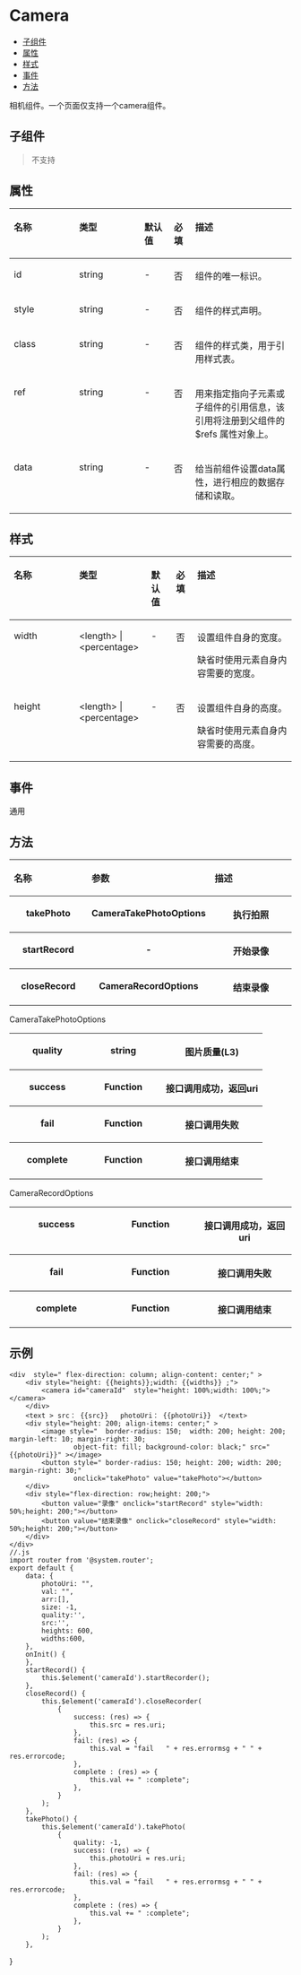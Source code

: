 # Camera<a name="ZH-CN_TOPIC_0000001115814834"></a>

- [子组件](#zh-cn_topic_0000001062209279_section172027510456)
- [属性](#zh-cn_topic_0000001062209279_section153601034618)
- [样式](#zh-cn_topic_0000001062209279_section1889052254711)
- [事件](#zh-cn_topic_0000001062209279_section104349151916)
- [方法](#zh-cn_topic_0000001062209279_section568225514199)

相机组件。一个页面仅支持一个camera组件。

## 子组件<a name="zh-cn_topic_0000001062209279_section172027510456"></a>

> 不支持

## 属性<a name="zh-cn_topic_0000001062209279_section153601034618"></a>

<a name="zh-cn_topic_0000001062209279_table20633101642315"></a>

<table><thead align="left"><tr id="zh-cn_topic_0000001062209279_row663331618238"><th class="cellrowborder" valign="top" width="23.119999999999997%" id="mcps1.1.6.1.1"><p id="zh-cn_topic_0000001062209279_zh-cn_topic_0000001050831187_zh-cn_topic_0000000000611464_p942mcpsimp"><a name="zh-cn_topic_0000001062209279_zh-cn_topic_0000001050831187_zh-cn_topic_0000000000611464_p942mcpsimp"></a><a name="zh-cn_topic_0000001062209279_zh-cn_topic_0000001050831187_zh-cn_topic_0000000000611464_p942mcpsimp"></a>名称</p>
</th>
<th class="cellrowborder" valign="top" width="23.119999999999997%" id="mcps1.1.6.1.2"><p id="zh-cn_topic_0000001062209279_zh-cn_topic_0000001050831187_zh-cn_topic_0000000000611464_p944mcpsimp"><a name="zh-cn_topic_0000001062209279_zh-cn_topic_0000001050831187_zh-cn_topic_0000000000611464_p944mcpsimp"></a><a name="zh-cn_topic_0000001062209279_zh-cn_topic_0000001050831187_zh-cn_topic_0000000000611464_p944mcpsimp"></a>类型</p>
</th>
<th class="cellrowborder" valign="top" width="10.48%" id="mcps1.1.6.1.3"><p id="zh-cn_topic_0000001062209279_zh-cn_topic_0000001050831187_zh-cn_topic_0000000000611464_p946mcpsimp"><a name="zh-cn_topic_0000001062209279_zh-cn_topic_0000001050831187_zh-cn_topic_0000000000611464_p946mcpsimp"></a><a name="zh-cn_topic_0000001062209279_zh-cn_topic_0000001050831187_zh-cn_topic_0000000000611464_p946mcpsimp"></a>默认值</p>
</th>
<th class="cellrowborder" valign="top" width="7.5200000000000005%" id="mcps1.1.6.1.4"><p id="zh-cn_topic_0000001062209279_p824610360217"><a name="zh-cn_topic_0000001062209279_p824610360217"></a><a name="zh-cn_topic_0000001062209279_p824610360217"></a>必填</p>
</th>
<th class="cellrowborder" valign="top" width="35.76%" id="mcps1.1.6.1.5"><p id="zh-cn_topic_0000001062209279_zh-cn_topic_0000001050831187_zh-cn_topic_0000000000611464_p948mcpsimp"><a name="zh-cn_topic_0000001062209279_zh-cn_topic_0000001050831187_zh-cn_topic_0000000000611464_p948mcpsimp"></a><a name="zh-cn_topic_0000001062209279_zh-cn_topic_0000001050831187_zh-cn_topic_0000000000611464_p948mcpsimp"></a>描述</p>
</th>
</tr>
</thead>
<tbody><tr id="zh-cn_topic_0000001062209279_row36332165231"><td class="cellrowborder" valign="top" width="23.119999999999997%" headers="mcps1.1.6.1.1 "><p id="zh-cn_topic_0000001062209279_zh-cn_topic_0000001050831187_zh-cn_topic_0000000000611464_p952mcpsimp"><a name="zh-cn_topic_0000001062209279_zh-cn_topic_0000001050831187_zh-cn_topic_0000000000611464_p952mcpsimp"></a><a name="zh-cn_topic_0000001062209279_zh-cn_topic_0000001050831187_zh-cn_topic_0000000000611464_p952mcpsimp"></a>id</p>
</td>
<td class="cellrowborder" valign="top" width="23.119999999999997%" headers="mcps1.1.6.1.2 "><p id="zh-cn_topic_0000001062209279_zh-cn_topic_0000001050831187_zh-cn_topic_0000000000611464_p954mcpsimp"><a name="zh-cn_topic_0000001062209279_zh-cn_topic_0000001050831187_zh-cn_topic_0000000000611464_p954mcpsimp"></a><a name="zh-cn_topic_0000001062209279_zh-cn_topic_0000001050831187_zh-cn_topic_0000000000611464_p954mcpsimp"></a>string</p>
</td>
<td class="cellrowborder" valign="top" width="10.48%" headers="mcps1.1.6.1.3 "><p id="zh-cn_topic_0000001062209279_zh-cn_topic_0000001050831187_zh-cn_topic_0000000000611464_p956mcpsimp"><a name="zh-cn_topic_0000001062209279_zh-cn_topic_0000001050831187_zh-cn_topic_0000000000611464_p956mcpsimp"></a><a name="zh-cn_topic_0000001062209279_zh-cn_topic_0000001050831187_zh-cn_topic_0000000000611464_p956mcpsimp"></a>-</p>
</td>
<td class="cellrowborder" valign="top" width="7.5200000000000005%" headers="mcps1.1.6.1.4 "><p id="zh-cn_topic_0000001062209279_p42461736102118"><a name="zh-cn_topic_0000001062209279_p42461736102118"></a><a name="zh-cn_topic_0000001062209279_p42461736102118"></a>否</p>
</td>
<td class="cellrowborder" valign="top" width="35.76%" headers="mcps1.1.6.1.5 "><p id="zh-cn_topic_0000001062209279_zh-cn_topic_0000001050831187_zh-cn_topic_0000000000611464_p958mcpsimp"><a name="zh-cn_topic_0000001062209279_zh-cn_topic_0000001050831187_zh-cn_topic_0000000000611464_p958mcpsimp"></a><a name="zh-cn_topic_0000001062209279_zh-cn_topic_0000001050831187_zh-cn_topic_0000000000611464_p958mcpsimp"></a>组件的唯一标识。</p>
</td>
</tr>
<tr id="zh-cn_topic_0000001062209279_row13633131616239"><td class="cellrowborder" valign="top" width="23.119999999999997%" headers="mcps1.1.6.1.1 "><p id="zh-cn_topic_0000001062209279_zh-cn_topic_0000001050831187_zh-cn_topic_0000000000611464_p961mcpsimp"><a name="zh-cn_topic_0000001062209279_zh-cn_topic_0000001050831187_zh-cn_topic_0000000000611464_p961mcpsimp"></a><a name="zh-cn_topic_0000001062209279_zh-cn_topic_0000001050831187_zh-cn_topic_0000000000611464_p961mcpsimp"></a>style</p>
</td>
<td class="cellrowborder" valign="top" width="23.119999999999997%" headers="mcps1.1.6.1.2 "><p id="zh-cn_topic_0000001062209279_zh-cn_topic_0000001050831187_zh-cn_topic_0000000000611464_p963mcpsimp"><a name="zh-cn_topic_0000001062209279_zh-cn_topic_0000001050831187_zh-cn_topic_0000000000611464_p963mcpsimp"></a><a name="zh-cn_topic_0000001062209279_zh-cn_topic_0000001050831187_zh-cn_topic_0000000000611464_p963mcpsimp"></a>string</p>
</td>
<td class="cellrowborder" valign="top" width="10.48%" headers="mcps1.1.6.1.3 "><p id="zh-cn_topic_0000001062209279_zh-cn_topic_0000001050831187_zh-cn_topic_0000000000611464_p965mcpsimp"><a name="zh-cn_topic_0000001062209279_zh-cn_topic_0000001050831187_zh-cn_topic_0000000000611464_p965mcpsimp"></a><a name="zh-cn_topic_0000001062209279_zh-cn_topic_0000001050831187_zh-cn_topic_0000000000611464_p965mcpsimp"></a>-</p>
</td>
<td class="cellrowborder" valign="top" width="7.5200000000000005%" headers="mcps1.1.6.1.4 "><p id="zh-cn_topic_0000001062209279_p17246836142119"><a name="zh-cn_topic_0000001062209279_p17246836142119"></a><a name="zh-cn_topic_0000001062209279_p17246836142119"></a>否</p>
</td>
<td class="cellrowborder" valign="top" width="35.76%" headers="mcps1.1.6.1.5 "><p id="zh-cn_topic_0000001062209279_zh-cn_topic_0000001050831187_zh-cn_topic_0000000000611464_p967mcpsimp"><a name="zh-cn_topic_0000001062209279_zh-cn_topic_0000001050831187_zh-cn_topic_0000000000611464_p967mcpsimp"></a><a name="zh-cn_topic_0000001062209279_zh-cn_topic_0000001050831187_zh-cn_topic_0000000000611464_p967mcpsimp"></a>组件的样式声明。</p>
</td>
</tr>
<tr id="zh-cn_topic_0000001062209279_row10634131610230"><td class="cellrowborder" valign="top" width="23.119999999999997%" headers="mcps1.1.6.1.1 "><p id="zh-cn_topic_0000001062209279_zh-cn_topic_0000001050831187_zh-cn_topic_0000000000611464_p970mcpsimp"><a name="zh-cn_topic_0000001062209279_zh-cn_topic_0000001050831187_zh-cn_topic_0000000000611464_p970mcpsimp"></a><a name="zh-cn_topic_0000001062209279_zh-cn_topic_0000001050831187_zh-cn_topic_0000000000611464_p970mcpsimp"></a>class</p>
</td>
<td class="cellrowborder" valign="top" width="23.119999999999997%" headers="mcps1.1.6.1.2 "><p id="zh-cn_topic_0000001062209279_zh-cn_topic_0000001050831187_zh-cn_topic_0000000000611464_p972mcpsimp"><a name="zh-cn_topic_0000001062209279_zh-cn_topic_0000001050831187_zh-cn_topic_0000000000611464_p972mcpsimp"></a><a name="zh-cn_topic_0000001062209279_zh-cn_topic_0000001050831187_zh-cn_topic_0000000000611464_p972mcpsimp"></a>string</p>
</td>
<td class="cellrowborder" valign="top" width="10.48%" headers="mcps1.1.6.1.3 "><p id="zh-cn_topic_0000001062209279_zh-cn_topic_0000001050831187_zh-cn_topic_0000000000611464_p974mcpsimp"><a name="zh-cn_topic_0000001062209279_zh-cn_topic_0000001050831187_zh-cn_topic_0000000000611464_p974mcpsimp"></a><a name="zh-cn_topic_0000001062209279_zh-cn_topic_0000001050831187_zh-cn_topic_0000000000611464_p974mcpsimp"></a>-</p>
</td>
<td class="cellrowborder" valign="top" width="7.5200000000000005%" headers="mcps1.1.6.1.4 "><p id="zh-cn_topic_0000001062209279_p324614367213"><a name="zh-cn_topic_0000001062209279_p324614367213"></a><a name="zh-cn_topic_0000001062209279_p324614367213"></a>否</p>
</td>
<td class="cellrowborder" valign="top" width="35.76%" headers="mcps1.1.6.1.5 "><p id="zh-cn_topic_0000001062209279_zh-cn_topic_0000001050831187_zh-cn_topic_0000000000611464_p976mcpsimp"><a name="zh-cn_topic_0000001062209279_zh-cn_topic_0000001050831187_zh-cn_topic_0000000000611464_p976mcpsimp"></a><a name="zh-cn_topic_0000001062209279_zh-cn_topic_0000001050831187_zh-cn_topic_0000000000611464_p976mcpsimp"></a>组件的样式类，用于引用样式表。</p>
</td>
</tr>
<tr id="zh-cn_topic_0000001062209279_row1634171618236"><td class="cellrowborder" valign="top" width="23.119999999999997%" headers="mcps1.1.6.1.1 "><p id="zh-cn_topic_0000001062209279_zh-cn_topic_0000001050831187_p1786251117156"><a name="zh-cn_topic_0000001062209279_zh-cn_topic_0000001050831187_p1786251117156"></a><a name="zh-cn_topic_0000001062209279_zh-cn_topic_0000001050831187_p1786251117156"></a>ref</p>
</td>
<td class="cellrowborder" valign="top" width="23.119999999999997%" headers="mcps1.1.6.1.2 "><p id="zh-cn_topic_0000001062209279_zh-cn_topic_0000001050831187_p1086241119157"><a name="zh-cn_topic_0000001062209279_zh-cn_topic_0000001050831187_p1086241119157"></a><a name="zh-cn_topic_0000001062209279_zh-cn_topic_0000001050831187_p1086241119157"></a>string</p>
</td>
<td class="cellrowborder" valign="top" width="10.48%" headers="mcps1.1.6.1.3 "><p id="zh-cn_topic_0000001062209279_zh-cn_topic_0000001050831187_p586281111151"><a name="zh-cn_topic_0000001062209279_zh-cn_topic_0000001050831187_p586281111151"></a><a name="zh-cn_topic_0000001062209279_zh-cn_topic_0000001050831187_p586281111151"></a>-</p>
</td>
<td class="cellrowborder" valign="top" width="7.5200000000000005%" headers="mcps1.1.6.1.4 "><p id="zh-cn_topic_0000001062209279_p1624612362219"><a name="zh-cn_topic_0000001062209279_p1624612362219"></a><a name="zh-cn_topic_0000001062209279_p1624612362219"></a>否</p>
</td>
<td class="cellrowborder" valign="top" width="35.76%" headers="mcps1.1.6.1.5 "><p id="zh-cn_topic_0000001062209279_zh-cn_topic_0000001050831187_p113416153342"><a name="zh-cn_topic_0000001062209279_zh-cn_topic_0000001050831187_p113416153342"></a><a name="zh-cn_topic_0000001062209279_zh-cn_topic_0000001050831187_p113416153342"></a>用来指定指向子元素<span id="zh-cn_topic_0000001062209279_zh-cn_topic_0000001050831187_ph56099211134"><a name="zh-cn_topic_0000001062209279_zh-cn_topic_0000001050831187_ph56099211134"></a><a name="zh-cn_topic_0000001062209279_zh-cn_topic_0000001050831187_ph56099211134"></a>或子组件</span>的引用信息，该引用将注册到父组件的$refs 属性对象上。</p>
</td>
</tr>
<tr id="zh-cn_topic_0000001062209279_row1263451617236"><td class="cellrowborder" valign="top" width="23.119999999999997%" headers="mcps1.1.6.1.1 "><p id="zh-cn_topic_0000001062209279_zh-cn_topic_0000001050831187_zh-cn_topic_0000000000611464_p997mcpsimp"><a name="zh-cn_topic_0000001062209279_zh-cn_topic_0000001050831187_zh-cn_topic_0000000000611464_p997mcpsimp"></a><a name="zh-cn_topic_0000001062209279_zh-cn_topic_0000001050831187_zh-cn_topic_0000000000611464_p997mcpsimp"></a>data</p>
</td>
<td class="cellrowborder" valign="top" width="23.119999999999997%" headers="mcps1.1.6.1.2 "><p id="zh-cn_topic_0000001062209279_zh-cn_topic_0000001050831187_zh-cn_topic_0000000000611464_p999mcpsimp"><a name="zh-cn_topic_0000001062209279_zh-cn_topic_0000001050831187_zh-cn_topic_0000000000611464_p999mcpsimp"></a><a name="zh-cn_topic_0000001062209279_zh-cn_topic_0000001050831187_zh-cn_topic_0000000000611464_p999mcpsimp"></a>string</p>
</td>
<td class="cellrowborder" valign="top" width="10.48%" headers="mcps1.1.6.1.3 "><p id="zh-cn_topic_0000001062209279_zh-cn_topic_0000001050831187_zh-cn_topic_0000000000611464_p1001mcpsimp"><a name="zh-cn_topic_0000001062209279_zh-cn_topic_0000001050831187_zh-cn_topic_0000000000611464_p1001mcpsimp"></a><a name="zh-cn_topic_0000001062209279_zh-cn_topic_0000001050831187_zh-cn_topic_0000000000611464_p1001mcpsimp"></a>-</p>
</td>
<td class="cellrowborder" valign="top" width="7.5200000000000005%" headers="mcps1.1.6.1.4 "><p id="zh-cn_topic_0000001062209279_p22471736132114"><a name="zh-cn_topic_0000001062209279_p22471736132114"></a><a name="zh-cn_topic_0000001062209279_p22471736132114"></a>否</p>
</td>
<td class="cellrowborder" valign="top" width="35.76%" headers="mcps1.1.6.1.5 "><p id="zh-cn_topic_0000001062209279_zh-cn_topic_0000001050831187_zh-cn_topic_0000000000611464_p1003mcpsimp"><a name="zh-cn_topic_0000001062209279_zh-cn_topic_0000001050831187_zh-cn_topic_0000000000611464_p1003mcpsimp"></a><a name="zh-cn_topic_0000001062209279_zh-cn_topic_0000001050831187_zh-cn_topic_0000000000611464_p1003mcpsimp"></a>给当前组件设置data属性，进行相应的数据存储和读取。</p>
</td>
</tr>
</tbody>
</table>

## 样式<a name="zh-cn_topic_0000001062209279_section1889052254711"></a>

<a name="zh-cn_topic_0000001062209279_table1744514388541"></a>

<table><thead align="left"><tr id="zh-cn_topic_0000001062209279_row1244614388545"><th class="cellrowborder" valign="top" width="23.11768823117688%" id="mcps1.1.6.1.1"><p id="zh-cn_topic_0000001062209279_zh-cn_topic_0000001050791158_zh-cn_topic_0000000000611468_p1060mcpsimp"><a name="zh-cn_topic_0000001062209279_zh-cn_topic_0000001050791158_zh-cn_topic_0000000000611468_p1060mcpsimp"></a><a name="zh-cn_topic_0000001062209279_zh-cn_topic_0000001050791158_zh-cn_topic_0000000000611468_p1060mcpsimp"></a>名称</p>
</th>
<th class="cellrowborder" valign="top" width="25.477952204779523%" id="mcps1.1.6.1.2"><p id="zh-cn_topic_0000001062209279_zh-cn_topic_0000001050791158_zh-cn_topic_0000000000611468_p1062mcpsimp"><a name="zh-cn_topic_0000001062209279_zh-cn_topic_0000001050791158_zh-cn_topic_0000000000611468_p1062mcpsimp"></a><a name="zh-cn_topic_0000001062209279_zh-cn_topic_0000001050791158_zh-cn_topic_0000000000611468_p1062mcpsimp"></a>类型</p>
</th>
<th class="cellrowborder" valign="top" width="8.869113088691131%" id="mcps1.1.6.1.3"><p id="zh-cn_topic_0000001062209279_zh-cn_topic_0000001050791158_zh-cn_topic_0000000000611468_p1064mcpsimp"><a name="zh-cn_topic_0000001062209279_zh-cn_topic_0000001050791158_zh-cn_topic_0000000000611468_p1064mcpsimp"></a><a name="zh-cn_topic_0000001062209279_zh-cn_topic_0000001050791158_zh-cn_topic_0000000000611468_p1064mcpsimp"></a>默认值</p>
</th>
<th class="cellrowborder" valign="top" width="7.519248075192481%" id="mcps1.1.6.1.4"><p id="zh-cn_topic_0000001062209279_p117421754619"><a name="zh-cn_topic_0000001062209279_p117421754619"></a><a name="zh-cn_topic_0000001062209279_p117421754619"></a>必填</p>
</th>
<th class="cellrowborder" valign="top" width="35.01599840015999%" id="mcps1.1.6.1.5"><p id="zh-cn_topic_0000001062209279_zh-cn_topic_0000001050791158_zh-cn_topic_0000000000611468_p1066mcpsimp"><a name="zh-cn_topic_0000001062209279_zh-cn_topic_0000001050791158_zh-cn_topic_0000000000611468_p1066mcpsimp"></a><a name="zh-cn_topic_0000001062209279_zh-cn_topic_0000001050791158_zh-cn_topic_0000000000611468_p1066mcpsimp"></a>描述</p>
</th>
</tr>
</thead>
<tbody>
<tr id="zh-cn_topic_0000001062209279_row13446238145410"><td class="cellrowborder" valign="top" width="23.11768823117688%" headers="mcps1.1.6.1.1 "><p id="zh-cn_topic_0000001062209279_zh-cn_topic_0000001050791158_zh-cn_topic_0000000000611468_p1070mcpsimp"><a name="zh-cn_topic_0000001062209279_zh-cn_topic_0000001050791158_zh-cn_topic_0000000000611468_p1070mcpsimp"></a><a name="zh-cn_topic_0000001062209279_zh-cn_topic_0000001050791158_zh-cn_topic_0000000000611468_p1070mcpsimp"></a>width</p>
</td>
<td class="cellrowborder" valign="top" width="25.477952204779523%" headers="mcps1.1.6.1.2 "><p id="zh-cn_topic_0000001062209279_zh-cn_topic_0000001050791158_zh-cn_topic_0000000000611468_p1072mcpsimp"><a name="zh-cn_topic_0000001062209279_zh-cn_topic_0000001050791158_zh-cn_topic_0000000000611468_p1072mcpsimp"></a><a name="zh-cn_topic_0000001062209279_zh-cn_topic_0000001050791158_zh-cn_topic_0000000000611468_p1072mcpsimp"></a>&lt;length&gt;<span id="zh-cn_topic_0000001062209279_zh-cn_topic_0000001050791158_ph597168143913"><a name="zh-cn_topic_0000001062209279_zh-cn_topic_0000001050791158_ph597168143913"></a><a name="zh-cn_topic_0000001062209279_zh-cn_topic_0000001050791158_ph597168143913"></a> | &lt;percentage&gt;</span></p>
</td>
<td class="cellrowborder" valign="top" width="8.869113088691131%" headers="mcps1.1.6.1.3 "><p id="zh-cn_topic_0000001062209279_zh-cn_topic_0000001050791158_p3948114217528"><a name="zh-cn_topic_0000001062209279_zh-cn_topic_0000001050791158_p3948114217528"></a><a name="zh-cn_topic_0000001062209279_zh-cn_topic_0000001050791158_p3948114217528"></a>-</p>
</td>
<td class="cellrowborder" valign="top" width="7.519248075192481%" headers="mcps1.1.6.1.4 "><p id="zh-cn_topic_0000001062209279_p13174101704612"><a name="zh-cn_topic_0000001062209279_p13174101704612"></a><a name="zh-cn_topic_0000001062209279_p13174101704612"></a>否</p>
</td>
<td class="cellrowborder" valign="top" width="35.01599840015999%" headers="mcps1.1.6.1.5 "><p id="zh-cn_topic_0000001062209279_zh-cn_topic_0000001050791158_p624653010258"><a name="zh-cn_topic_0000001062209279_zh-cn_topic_0000001050791158_p624653010258"></a><a name="zh-cn_topic_0000001062209279_zh-cn_topic_0000001050791158_p624653010258"></a>设置组件自身的宽度。</p>
<p id="zh-cn_topic_0000001062209279_zh-cn_topic_0000001050791158_p84811050134010"><a name="zh-cn_topic_0000001062209279_zh-cn_topic_0000001050791158_p84811050134010"></a><a name="zh-cn_topic_0000001062209279_zh-cn_topic_0000001050791158_p84811050134010"></a>缺省时使用元素自身内容需要的宽度。</p>
</td>
</tr>
<tr id="zh-cn_topic_0000001062209279_row13446238145410"><td class="cellrowborder" valign="top" width="23.11768823117688%" headers="mcps1.1.6.1.1 "><p id="zh-cn_topic_0000001062209279_zh-cn_topic_0000001050791158_zh-cn_topic_0000000000611468_p1070mcpsimp"><a name="zh-cn_topic_0000001062209279_zh-cn_topic_0000001050791158_zh-cn_topic_0000000000611468_p1070mcpsimp"></a><a name="zh-cn_topic_0000001062209279_zh-cn_topic_0000001050791158_zh-cn_topic_0000000000611468_p1070mcpsimp"></a>height</p>
</td>
<td class="cellrowborder" valign="top" width="25.477952204779523%" headers="mcps1.1.6.1.2 "><p id="zh-cn_topic_0000001062209279_zh-cn_topic_0000001050791158_zh-cn_topic_0000000000611468_p1072mcpsimp"><a name="zh-cn_topic_0000001062209279_zh-cn_topic_0000001050791158_zh-cn_topic_0000000000611468_p1072mcpsimp"></a><a name="zh-cn_topic_0000001062209279_zh-cn_topic_0000001050791158_zh-cn_topic_0000000000611468_p1072mcpsimp"></a>&lt;length&gt;<span id="zh-cn_topic_0000001062209279_zh-cn_topic_0000001050791158_ph597168143913"><a name="zh-cn_topic_0000001062209279_zh-cn_topic_0000001050791158_ph597168143913"></a><a name="zh-cn_topic_0000001062209279_zh-cn_topic_0000001050791158_ph597168143913"></a> | &lt;percentage&gt;</span></p>
</td>
<td class="cellrowborder" valign="top" width="8.869113088691131%" headers="mcps1.1.6.1.3 "><p id="zh-cn_topic_0000001062209279_zh-cn_topic_0000001050791158_p3948114217528"><a name="zh-cn_topic_0000001062209279_zh-cn_topic_0000001050791158_p3948114217528"></a><a name="zh-cn_topic_0000001062209279_zh-cn_topic_0000001050791158_p3948114217528"></a>-</p>
</td>
<td class="cellrowborder" valign="top" width="7.519248075192481%" headers="mcps1.1.6.1.4 "><p id="zh-cn_topic_0000001062209279_p13174101704612"><a name="zh-cn_topic_0000001062209279_p13174101704612"></a><a name="zh-cn_topic_0000001062209279_p13174101704612"></a>否</p>
</td>
<td class="cellrowborder" valign="top" width="35.01599840015999%" headers="mcps1.1.6.1.5 "><p id="zh-cn_topic_0000001062209279_zh-cn_topic_0000001050791158_p624653010258"><a name="zh-cn_topic_0000001062209279_zh-cn_topic_0000001050791158_p624653010258"></a><a name="zh-cn_topic_0000001062209279_zh-cn_topic_0000001050791158_p624653010258"></a>设置组件自身的高度。</p>
<p id="zh-cn_topic_0000001062209279_zh-cn_topic_0000001050791158_p84811050134010"><a name="zh-cn_topic_0000001062209279_zh-cn_topic_0000001050791158_p84811050134010"></a><a name="zh-cn_topic_0000001062209279_zh-cn_topic_0000001050791158_p84811050134010"></a>缺省时使用元素自身内容需要的高度。</p>
</td>
</tr>
</tbody>
</table>



## 事件<a name="zh-cn_topic_0000001062209279_section104349151916"></a>

通用

## 方法<a name="zh-cn_topic_0000001062209279_section568225514199"></a>

<table><thead align="left">
<tr id="zh-cn_topic_0000001062209279_row1244614388545"><th class="cellrowborder" valign="top" width="30%" id="mcps1.1.6.1.1"><p id="zh-cn_topic_0000001062209279_zh-cn_topic_0000001050791158_zh-cn_topic_0000000000611468_p1060mcpsimp"><a name="zh-cn_topic_0000001062209279_zh-cn_topic_0000001050791158_zh-cn_topic_0000000000611468_p1060mcpsimp"></a><a name="zh-cn_topic_0000001062209279_zh-cn_topic_0000001050791158_zh-cn_topic_0000000000611468_p1060mcpsimp"></a>名称</p>
</th>
<th class="cellrowborder" valign="top" width="30%" id="mcps1.1.6.1.2"><p id="zh-cn_topic_0000001062209279_zh-cn_topic_0000001050791158_zh-cn_topic_0000000000611468_p1062mcpsimp"><a name="zh-cn_topic_0000001062209279_zh-cn_topic_0000001050791158_zh-cn_topic_0000000000611468_p1062mcpsimp"></a><a name="zh-cn_topic_0000001062209279_zh-cn_topic_0000001050791158_zh-cn_topic_0000000000611468_p1062mcpsimp"></a>参数</p>
</th>
<th class="cellrowborder" valign="top" width="40%" id="mcps1.1.6.1.5"><p id="zh-cn_topic_0000001062209279_zh-cn_topic_0000001050791158_zh-cn_topic_0000000000611468_p1066mcpsimp"><a name="zh-cn_topic_0000001062209279_zh-cn_topic_0000001050791158_zh-cn_topic_0000000000611468_p1066mcpsimp"></a><a name="zh-cn_topic_0000001062209279_zh-cn_topic_0000001050791158_zh-cn_topic_0000000000611468_p1066mcpsimp"></a>描述</p>
</th>
</tr>
</thead>
<tbody>
<tr id="zh-cn_topic_0000001062209279_row1244614388545"><th class="cellrowborder" valign="top" width="30%" id="mcps1.1.6.1.1"><p id="zh-cn_topic_0000001062209279_zh-cn_topic_0000001050791158_zh-cn_topic_0000000000611468_p1060mcpsimp">takePhoto</p>
</th>
<th class="cellrowborder" valign="top" width="30%" id="mcps1.1.6.1.2"><p id="zh-cn_topic_0000001062209279_zh-cn_topic_0000001050791158_zh-cn_topic_0000000000611468_p1062mcpsimp">CameraTakePhotoOptions</p>
</th>
<th class="cellrowborder" valign="top" width="40%" id="mcps1.1.6.1.5"><p id="zh-cn_topic_0000001062209279_zh-cn_topic_0000001050791158_zh-cn_topic_0000000000611468_p1066mcpsimp">执行拍照</p>
</th>
</tr>
<tr id="zh-cn_topic_0000001062209279_row1244614388545"><th class="cellrowborder" valign="top" width="30%" id="mcps1.1.6.1.1"><p id="zh-cn_topic_0000001062209279_zh-cn_topic_0000001050791158_zh-cn_topic_0000000000611468_p1060mcpsimp"><a name="zh-cn_topic_0000001062209279_zh-cn_topic_0000001050791158_zh-cn_topic_0000000000611468_p1060mcpsimp"></a><a name="zh-cn_topic_0000001062209279_zh-cn_topic_0000001050791158_zh-cn_topic_0000000000611468_p1060mcpsimp"></a>startRecord</p>
</th>
<th class="cellrowborder" valign="top" width="30%" id="mcps1.1.6.1.2"><p id="zh-cn_topic_0000001062209279_zh-cn_topic_0000001050791158_zh-cn_topic_0000000000611468_p1062mcpsimp"><a name="zh-cn_topic_0000001062209279_zh-cn_topic_0000001050791158_zh-cn_topic_0000000000611468_p1062mcpsimp"></a><a name="zh-cn_topic_0000001062209279_zh-cn_topic_0000001050791158_zh-cn_topic_0000000000611468_p1062mcpsimp"></a>-</p>
</th>
<th class="cellrowborder" valign="top" width="40%" id="mcps1.1.6.1.5"><p id="zh-cn_topic_0000001062209279_zh-cn_topic_0000001050791158_zh-cn_topic_0000000000611468_p1066mcpsimp"><a name="zh-cn_topic_0000001062209279_zh-cn_topic_0000001050791158_zh-cn_topic_0000000000611468_p1066mcpsimp"></a><a name="zh-cn_topic_0000001062209279_zh-cn_topic_0000001050791158_zh-cn_topic_0000000000611468_p1066mcpsimp"></a>开始录像</p>
</th>
</tr>
<tr id="zh-cn_topic_0000001062209279_row1244614388545"><th class="cellrowborder" valign="top" width="30%" id="mcps1.1.6.1.1"><p id="zh-cn_topic_0000001062209279_zh-cn_topic_0000001050791158_zh-cn_topic_0000000000611468_p1060mcpsimp"><a name="zh-cn_topic_0000001062209279_zh-cn_topic_0000001050791158_zh-cn_topic_0000000000611468_p1060mcpsimp"></a><a name="zh-cn_topic_0000001062209279_zh-cn_topic_0000001050791158_zh-cn_topic_0000000000611468_p1060mcpsimp"></a>closeRecord</p>
</th>
<th class="cellrowborder" valign="top" width="30%" id="mcps1.1.6.1.2"><p id="zh-cn_topic_0000001062209279_zh-cn_topic_0000001050791158_zh-cn_topic_0000000000611468_p1062mcpsimp"><a name="zh-cn_topic_0000001062209279_zh-cn_topic_0000001050791158_zh-cn_topic_0000000000611468_p1062mcpsimp"></a><a name="zh-cn_topic_0000001062209279_zh-cn_topic_0000001050791158_zh-cn_topic_0000000000611468_p1062mcpsimp"></a>CameraRecordOptions</p>
</th>
<th class="cellrowborder" valign="top" width="40%" id="mcps1.1.6.1.5"><p id="zh-cn_topic_0000001062209279_zh-cn_topic_0000001050791158_zh-cn_topic_0000000000611468_p1066mcpsimp"><a name="zh-cn_topic_0000001062209279_zh-cn_topic_0000001050791158_zh-cn_topic_0000000000611468_p1066mcpsimp"></a><a name="zh-cn_topic_0000001062209279_zh-cn_topic_0000001050791158_zh-cn_topic_0000000000611468_p1066mcpsimp"></a>结束录像</p>
</th>
</tr>    
</tbody>
</table>

CameraTakePhotoOptions
<table><thead align="left">
</thead>
<tbody>
<tr id="zh-cn_topic_0000001062209279_row1244614388545">
<th class="cellrowborder" valign="top" width="30%" id="mcps1.1.6.1.1">
<p id="zh-cn_topic_0000001062209279_zh-cn_topic_0000001050791158_zh-cn_topic_0000000000611468_p1060mcpsimp">quality</p>
</th>
<th class="cellrowborder" valign="top" width="30%" id="mcps1.1.6.1.2">
<p id="zh-cn_topic_0000001062209279_zh-cn_topic_0000001050791158_zh-cn_topic_0000000000611468_p1062mcpsimp">string</p>
</th>
<th class="cellrowborder" valign="top" width="40%" id="mcps1.1.6.1.5">
<p id="zh-cn_topic_0000001062209279_zh-cn_topic_0000001050791158_zh-cn_topic_0000000000611468_p1066mcpsimp">图片质量(L3)</p>
</th>
</tr>
<tr id="zh-cn_topic_0000001062209279_row1244614388545">
<th class="cellrowborder" valign="top" width="30%" id="mcps1.1.6.1.1">
<p id="zh-cn_topic_0000001062209279_zh-cn_topic_0000001050791158_zh-cn_topic_0000000000611468_p1060mcpsimp">success</p>
</th>
<th class="cellrowborder" valign="top" width="30%" id="mcps1.1.6.1.1">
<p id="zh-cn_topic_0000001062209279_zh-cn_topic_0000001050791158_zh-cn_topic_0000000000611468_p1060mcpsimp">Function</p>
</th>
<th class="cellrowborder" valign="top" width="30%" id="mcps1.1.6.1.2">
<p id="zh-cn_topic_0000001062209279_zh-cn_topic_0000001050791158_zh-cn_topic_0000000000611468_p1062mcpsimp">接口调用成功，返回uri</p>
</th>
</tr>
<tr id="zh-cn_topic_0000001062209279_row1244614388545">
<th class="cellrowborder" valign="top" width="30%" id="mcps1.1.6.1.1">
<p id="zh-cn_topic_0000001062209279_zh-cn_topic_0000001050791158_zh-cn_topic_0000000000611468_p1060mcpsimp">fail</p>
</th>
<th class="cellrowborder" valign="top" width="30%" id="mcps1.1.6.1.1">
<p id="zh-cn_topic_0000001062209279_zh-cn_topic_0000001050791158_zh-cn_topic_0000000000611468_p1060mcpsimp">Function</p>
</th>
<th class="cellrowborder" valign="top" width="30%" id="mcps1.1.6.1.2">
<p id="zh-cn_topic_0000001062209279_zh-cn_topic_0000001050791158_zh-cn_topic_0000000000611468_p1062mcpsimp">接口调用失败</p>
</th>
</tr>
<tr id="zh-cn_topic_0000001062209279_row1244614388545">
<th class="cellrowborder" valign="top" width="30%" id="mcps1.1.6.1.1">
<p id="zh-cn_topic_0000001062209279_zh-cn_topic_0000001050791158_zh-cn_topic_0000000000611468_p1060mcpsimp">complete</p>
</th>
<th class="cellrowborder" valign="top" width="30%" id="mcps1.1.6.1.1">
<p id="zh-cn_topic_0000001062209279_zh-cn_topic_0000001050791158_zh-cn_topic_0000000000611468_p1060mcpsimp">Function</p>
</th>
<th class="cellrowborder" valign="top" width="30%" id="mcps1.1.6.1.2">
<p id="zh-cn_topic_0000001062209279_zh-cn_topic_0000001050791158_zh-cn_topic_0000000000611468_p1062mcpsimp">接口调用结束</p>
</th>
</tr>
</tbody>
</table>

CameraRecordOptions
<table><thead align="left">
</thead>
<tbody>
<tr id="zh-cn_topic_0000001062209279_row1244614388545">
<th class="cellrowborder" valign="top" width="30%" id="mcps1.1.6.1.1">
<p id="zh-cn_topic_0000001062209279_zh-cn_topic_0000001050791158_zh-cn_topic_0000000000611468_p1060mcpsimp">success</p>
</th>
<th class="cellrowborder" valign="top" width="30%" id="mcps1.1.6.1.1">
<p id="zh-cn_topic_0000001062209279_zh-cn_topic_0000001050791158_zh-cn_topic_0000000000611468_p1060mcpsimp">Function</p>
</th>
<th class="cellrowborder" valign="top" width="30%" id="mcps1.1.6.1.2">
<p id="zh-cn_topic_0000001062209279_zh-cn_topic_0000001050791158_zh-cn_topic_0000000000611468_p1062mcpsimp">接口调用成功，返回uri</p>
</th>
</tr>
<tr id="zh-cn_topic_0000001062209279_row1244614388545">
<th class="cellrowborder" valign="top" width="30%" id="mcps1.1.6.1.1">
<p id="zh-cn_topic_0000001062209279_zh-cn_topic_0000001050791158_zh-cn_topic_0000000000611468_p1060mcpsimp">fail</p>
</th>
<th class="cellrowborder" valign="top" width="30%" id="mcps1.1.6.1.1">
<p id="zh-cn_topic_0000001062209279_zh-cn_topic_0000001050791158_zh-cn_topic_0000000000611468_p1060mcpsimp">Function</p>
</th>
<th class="cellrowborder" valign="top" width="30%" id="mcps1.1.6.1.2">
<p id="zh-cn_topic_0000001062209279_zh-cn_topic_0000001050791158_zh-cn_topic_0000000000611468_p1062mcpsimp">接口调用失败</p>
</th>
</tr>
<tr id="zh-cn_topic_0000001062209279_row1244614388545">
<th class="cellrowborder" valign="top" width="30%" id="mcps1.1.6.1.1">
<p id="zh-cn_topic_0000001062209279_zh-cn_topic_0000001050791158_zh-cn_topic_0000000000611468_p1060mcpsimp">complete</p>
</th>
<th class="cellrowborder" valign="top" width="30%" id="mcps1.1.6.1.1">
<p id="zh-cn_topic_0000001062209279_zh-cn_topic_0000001050791158_zh-cn_topic_0000000000611468_p1060mcpsimp">Function</p>
</th>
<th class="cellrowborder" valign="top" width="30%" id="mcps1.1.6.1.2">
<p id="zh-cn_topic_0000001062209279_zh-cn_topic_0000001050791158_zh-cn_topic_0000000000611468_p1062mcpsimp">接口调用结束</p>
</th>
</tr>
</tbody>
</table>

## 示例<a name="zh-cn_topic_0000001062209279_section104349151916"></a>

```
<div  style=" flex-direction: column; align-content: center;" >
    <div style="height: {{heights}};width: {{widths}} ;">
        <camera id="cameraId"  style="height: 100%;width: 100%;"> </camera>
    </div>
    <text > src： {{src}}   photoUri： {{photoUri}}  </text>
    <div style="height: 200; align-items: center;" >
        <image style="  border-radius: 150;  width: 200; height: 200; margin-left: 10; margin-right: 30;
                object-fit: fill; background-color: black;" src="{{photoUri}}" ></image>
        <button style=" border-radius: 150; height: 200; width: 200; margin-right: 30;"
                onclick="takePhoto" value="takePhoto"></button>
    </div>
    <div style="flex-direction: row;height: 200;">
        <button value="录像" onclick="startRecord" style="width: 50%;height: 200;"></button>
        <button value="结束录像" onclick="closeRecord" style="width: 50%;height: 200;"></button>
    </div>
</div>
//.js
import router from '@system.router';
export default {
    data: {
        photoUri: "",
        val: "",
        arr:[],
        size: -1,
        quality:'',
        src:'',
        heights: 600,
        widths:600,
    },
    onInit() {
    },
	startRecord() {
        this.$element('cameraId').startRecorder();
    },
    closeRecord() {
        this.$element('cameraId').closeRecorder(
            {
                success: (res) => {
                    this.src = res.uri;
                },
                fail: (res) => {
                    this.val = "fail   " + res.errormsg + " " + res.errorcode;
                },
                complete : (res) => {
                    this.val += " :complete";
                },
            }
        );
    },
	takePhoto() {
        this.$element('cameraId').takePhoto(
            {
                quality: -1,
                success: (res) => {
                    this.photoUri = res.uri;
                },
                fail: (res) => {
                    this.val = "fail   " + res.errormsg + " " + res.errorcode;
                },
                complete : (res) => {
                    this.val += " :complete";
                },
            }
        );
	},
```

}